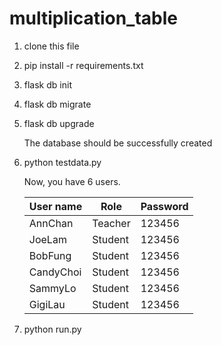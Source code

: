# multiplication_table

1. clone this file

2. pip install -r requirements.txt

3. flask db init

4. flask db migrate

5. flask db upgrade

    The database should be successfully created

6. python testdata.py

    Now, you have 6 users.

    | User name     | Role          | Password      |
    | ------------- | ------------- | ------------- |
    | AnnChan       | Teacher       | 123456        |
    | JoeLam        | Student       | 123456        |
    | BobFung       | Student       | 123456        |
    | CandyChoi     | Student       | 123456        |
    | SammyLo       | Student       | 123456        |
    | GigiLau       | Student       | 123456        |

7. python run.py
